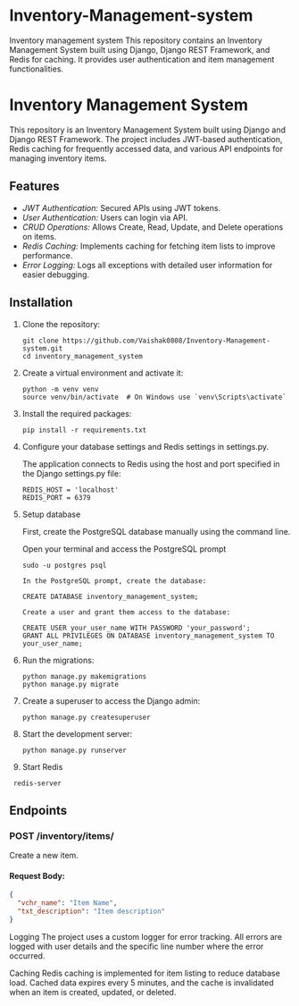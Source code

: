 # Inventory-Management-system
Inventory management system
This repository contains an Inventory Management System built using Django, Django REST Framework, and Redis for caching. It provides user authentication and item management functionalities.
# Inventory Management System

This repository is an Inventory Management System built using Django and Django REST Framework. The project includes JWT-based authentication, Redis caching for frequently accessed data, and various API endpoints for managing inventory items.

## Features

- *JWT Authentication:* Secured APIs using JWT tokens.
- *User Authentication:* Users can login via API.
- *CRUD Operations:* Allows Create, Read, Update, and Delete operations on items.
- *Redis Caching:* Implements caching for fetching item lists to improve performance.
- *Error Logging:* Logs all exceptions with detailed user information for easier debugging.
## Installation

1. Clone the repository:
   ```
   git clone https://github.com/Vaishak0808/Inventory-Management-system.git
   cd inventory_management_system
   ```
   
3. Create a virtual environment and activate it:
   ```
   python -m venv venv
   source venv/bin/activate  # On Windows use `venv\Scripts\activate`
   ```

3. Install the required packages:
   ```
   pip install -r requirements.txt
   ```
   
4. Configure your database settings and Redis settings in settings.py.

   The application connects to Redis using the host and port specified in the Django settings.py file:
   ```
   REDIS_HOST = 'localhost'
   REDIS_PORT = 6379
   ```
   
5. Setup database
   
   First, create the PostgreSQL database manually using the command line.

   Open your terminal and access the PostgreSQL prompt
   ```
   sudo -u postgres psql
   
   In the PostgreSQL prompt, create the database:
   
   CREATE DATABASE inventory_management_system;
   
   Create a user and grant them access to the database:

   CREATE USER your_user_name WITH PASSWORD 'your_password';
   GRANT ALL PRIVILEGES ON DATABASE inventory_management_system TO your_user_name;

   ```
      
7. Run the migrations:
   ```
   python manage.py makemigrations
   python manage.py migrate
   ```
   
8. Create a superuser to access the Django admin:
   ```
   python manage.py createsuperuser
   ```
   
9. Start the development server:
   ```
   python manage.py runserver
   ```
   
10. Start Redis
   ```
    redis-server
   ```


## Endpoints

### POST /inventory/items/
Create a new item.

#### Request Body:
```json
{
  "vchr_name": "Item Name",
  "txt_description": "Item description"
}
```
Logging
The project uses a custom logger for error tracking. All errors are logged with user details and the specific line number where the error occurred.

Caching
Redis caching is implemented for item listing to reduce database load. Cached data expires every 5 minutes, and the cache is invalidated when an item is created, updated, or deleted.

